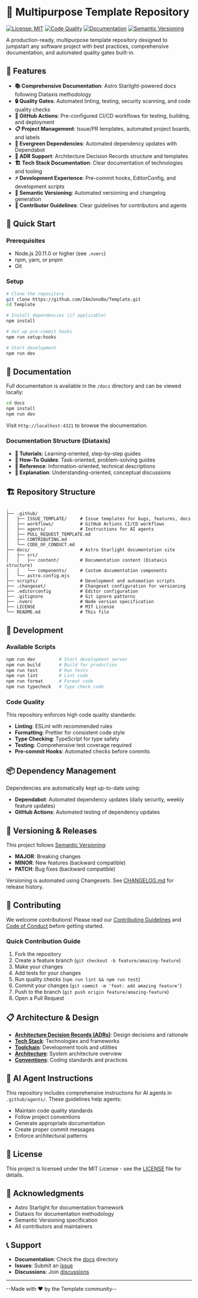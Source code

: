 # 🚀 Multipurpose Template Repository

[![License: MIT](https://img.shields.io/badge/License-MIT-yellow.svg)](https://opensource.org/licenses/MIT)
[![Code Quality](https://img.shields.io/badge/code%20quality-A+-brightgreen.svg)](https://github.com/IAmJonoBo/Template/actions?query=workflow%3A%22Lint+and+Test%22)
[![Documentation](https://img.shields.io/badge/docs-Astro%20Starlight-blueviolet.svg)](./docs)
[![Semantic Versioning](https://img.shields.io/badge/semver-2.0.0-blue.svg)](https://semver.org/)

A production-ready, multipurpose template repository designed to jumpstart any
software project with best practices, comprehensive documentation, and automated
quality gates built-in.

## 🌟 Features

- **📚 Comprehensive Documentation**: Astro Starlight-powered docs following
  Diataxis methodology
- **🔒 Quality Gates**: Automated linting, testing, security scanning, and code
  quality checks
- **🤖 GitHub Actions**: Pre-configured CI/CD workflows for testing, building,
  and deployment
- **📋 Project Management**: Issue/PR templates, automated project boards, and
  labels
- **🔄 Evergreen Dependencies**: Automated dependency updates with Dependabot
- **📝 ADR Support**: Architecture Decision Records structure and templates
- **🏗️ Tech Stack Documentation**: Clear documentation of technologies and
  tooling
- **⚡ Development Experience**: Pre-commit hooks, EditorConfig, and development
  scripts
- **🎯 Semantic Versioning**: Automated versioning and changelog generation
- **👥 Contributor Guidelines**: Clear guidelines for contributors and agents

## 🚀 Quick Start

### Prerequisites

- Node.js 20.11.0 or higher (see `.nvmrc`)
- npm, yarn, or pnpm
- Git

### Setup

```bash
# Clone the repository
git clone https://github.com/IAmJonoBo/Template.git
cd Template

# Install dependencies (if applicable)
npm install

# Set up pre-commit hooks
npm run setup:hooks

# Start development
npm run dev
```

## 📖 Documentation

Full documentation is available in the `/docs` directory and can be viewed
locally:

```bash
cd docs
npm install
npm run dev
```

Visit `http://localhost:4321` to browse the documentation.

### Documentation Structure (Diataxis)

- **📘 Tutorials**: Learning-oriented, step-by-step guides
- **📗 How-To Guides**: Task-oriented, problem-solving guides
- **📙 Reference**: Information-oriented, technical descriptions
- **📕 Explanation**: Understanding-oriented, conceptual discussions

## 🏗️ Repository Structure

```text
.
├── .github/
│   ├── ISSUE_TEMPLATE/     # Issue templates for bugs, features, docs
│   ├── workflows/          # GitHub Actions CI/CD workflows
│   ├── agents/             # Instructions for AI agents
│   ├── PULL_REQUEST_TEMPLATE.md
│   ├── CONTRIBUTING.md
│   └── CODE_OF_CONDUCT.md
├── docs/                   # Astro Starlight documentation site
│   ├── src/
│   │   ├── content/        # Documentation content (Diataxis structure)
│   │   └── components/     # Custom documentation components
│   └── astro.config.mjs
├── scripts/                # Development and automation scripts
├── .changeset/             # Changeset configuration for versioning
├── .editorconfig           # Editor configuration
├── .gitignore              # Git ignore patterns
├── .nvmrc                  # Node version specification
├── LICENSE                 # MIT License
└── README.md               # This file
```

## 🔧 Development

### Available Scripts

```bash
npm run dev         # Start development server
npm run build       # Build for production
npm run test        # Run tests
npm run lint        # Lint code
npm run format      # Format code
npm run typecheck   # Type check code
```

### Code Quality

This repository enforces high code quality standards:

- **Linting**: ESLint with recommended rules
- **Formatting**: Prettier for consistent code style
- **Type Checking**: TypeScript for type safety
- **Testing**: Comprehensive test coverage required
- **Pre-commit Hooks**: Automated checks before commits

## 📦 Dependency Management

Dependencies are automatically kept up-to-date using:

- **Dependabot**: Automated dependency updates (daily security, weekly feature
  updates)
- **GitHub Actions**: Automated testing of dependency updates

## 🔄 Versioning & Releases

This project follows [Semantic Versioning](https://semver.org/):

- **MAJOR**: Breaking changes
- **MINOR**: New features (backward compatible)
- **PATCH**: Bug fixes (backward compatible)

Versioning is automated using Changesets. See [CHANGELOG.md](./CHANGELOG.md) for
release history.

## 🤝 Contributing

We welcome contributions! Please read our
[Contributing Guidelines](.github/CONTRIBUTING.md) and
[Code of Conduct](.github/CODE_OF_CONDUCT.md) before getting started.

### Quick Contribution Guide

1. Fork the repository
2. Create a feature branch (`git checkout -b feature/amazing-feature`)
3. Make your changes
4. Add tests for your changes
5. Run quality checks (`npm run lint && npm run test`)
6. Commit your changes (`git commit -m 'feat: add amazing feature'`)
7. Push to the branch (`git push origin feature/amazing-feature`)
8. Open a Pull Request

## 📋 Architecture & Design

- **[Architecture Decision Records (ADRs)](./docs/src/content/docs/reference/adr/)**:
  Design decisions and rationale
- **[Tech Stack](./docs/src/content/docs/reference/tech-stack.md)**:
  Technologies and frameworks
- **[Toolchain](./docs/src/content/docs/reference/toolchain.md)**: Development
  tools and utilities
- **[Architecture](./docs/src/content/docs/explanation/architecture.md)**:
  System architecture overview
- **[Conventions](./docs/src/content/docs/reference/conventions.md)**: Coding
  standards and practices

## 🤖 AI Agent Instructions

This repository includes comprehensive instructions for AI agents in
`.github/agents/`. These guidelines help agents:

- Maintain code quality standards
- Follow project conventions
- Generate appropriate documentation
- Create proper commit messages
- Enforce architectural patterns

## 📜 License

This project is licensed under the MIT License - see the [LICENSE](LICENSE) file
for details.

## 🙏 Acknowledgments

- Astro Starlight for documentation framework
- Diataxis for documentation methodology
- Semantic Versioning specification
- All contributors and maintainers

## 📞 Support

- **Documentation**: Check the [docs](./docs) directory
- **Issues**: Submit an [issue](https://github.com/IAmJonoBo/Template/issues)
- **Discussions**: Join
  [discussions](https://github.com/IAmJonoBo/Template/discussions)

---

--Made with ❤️ by the Template community--
